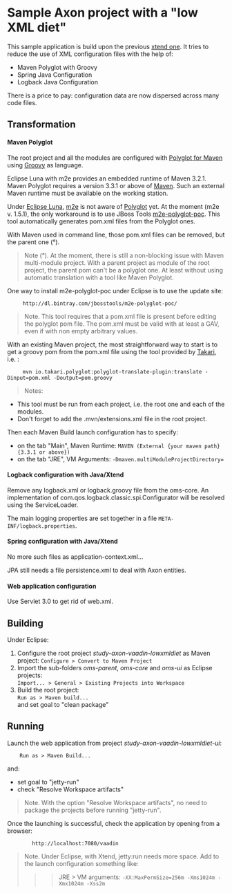 Sample Axon project with a "low XML diet"
======

This sample application is build upon the previous [xtend one](../xtend). It tries to reduce the use of XML configuration files with the help of:

* Maven Polyglot with Groovy
* Spring Java Configuration
* Logback Java Configuration

There is a price to pay: configuration data are now dispersed across many code files.

Transformation
-------

#### Maven Polyglot ####

The root project and all the modules are configured with [Polyglot for Maven](https://github.com/takari/maven-polyglot) using [Groovy](http://groovy-lang.org/) as language.

Eclipse Luna with m2e provides an embedded runtime of Maven 3.2.1. Maven Polyglot requires a version 3.3.1 or above of [Maven](https://maven.apache.org/). Such an external Maven runtime must be available on the working station.

Under [Eclipse Luna](https://projects.eclipse.org/releases/luna), [m2e](http://eclipse.org/m2e/) is not aware of [Polyglot](https://github.com/takari/maven-polyglot) yet. At the moment (m2e v. 1.5.1), the only workaround is to use JBoss Tools [m2e-polyglot-poc](https://github.com/jbosstools/m2e-polyglot-poc). This tool automatically generates pom.xml files from the Polyglot ones.

With Maven used in command line, those pom.xml files can be removed, but the parent one (°).

>Note (°). At the moment, there is still a non-blocking issue with Maven multi-module project. With a parent project as module of the root project, the parent pom can't be a polyglot one. At least without using automatic translation with a tool like Maven Polyglot.

One way to install m2e-polyglot-poc under Eclipse is to use the update site:
         
         http://dl.bintray.com/jbosstools/m2e-polyglot-poc/
         
> Note. This tool requires that a pom.xml file is present before editing the polyglot pom file. The pom.xml must be valid with at least a GAV, even if with non empty arbitrary values.  

With an existing Maven project, the most straightforward way to start is to get a groovy pom from the pom.xml file using the tool provided by [Takari](http://takari.io/), i.e. :

         mvn io.takari.polyglot:polyglot-translate-plugin:translate -Dinput=pom.xml -Doutput=pom.groovy

>Notes:  
- This tool must be run from each project, i.e. the root one and each of the modules.   
- Don't forget to add the .mvn/extensions.xml file in the root project.

Then each Maven Build launch configuration has to specify:

* on the tab "Main", Maven Runtime: `MAVEN (External {your maven path} {3.3.1 or above})`
* on the tab "JRE", VM Arguments: `-Dmaven.multiModuleProjectDirectory=`

#### Logback configuration with Java/Xtend ####

Remove any logback.xml or logback.groovy file from the oms-core. An implementation of com.qos.logback.classic.spi.Configurator will be resolved using the ServiceLoader.

The main logging properties are set together in a file `META-INF/logback.properties`.

#### Spring configuration with Java/Xtend ####

No more such files as application-context.xml...

JPA still needs a file persistence.xml to deal with Axon entities.

#### Web application configuration ####

Use Servlet 3.0 to get rid of web.xml.

Building
------

Under Eclipse:

1. Configure the root project *study-axon-vaadin-lowxmldiet* as Maven project:
  `Configure > Convert to Maven Project`  
1. Import the sub-folders *oms-parent*, *oms-core* and *oms-ui* as Eclipse projects:  
`Import... > General > Existing Projects into Workspace`
1. Build the root project:  
`Run as > Maven build...`  
 and set goal to "clean package"  
 
Running
------

Launch the web application from project *study-axon-vaadin-lowxmldiet-ui*:

        Run as > Maven Build... 
and:

- set goal to "jetty-run"
- check "Resolve Workspace artifacts"

>Note. With the option "Resolve Workspace artifacts", no need to package the projects before running "jetty-run".
 
Once the launching is successful, check the application by opening from a browser:

            http://localhost:7080/vaadin
        
>Note. Under Eclipse, with Xtend, jetty:run needs more space. Add to the launch configuration something like:  
>>>JRE > VM arguments: `-XX:MaxPermSize=256m -Xms1024m -Xmx1024m -Xss2m`
